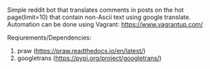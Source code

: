 Simple reddit bot that translates comments in posts on the hot page(limit=10) that contain non-Ascii text using google translate.
Automation can be done using Vagrant: https://www.vagrantup.com/

Reqiurements/Dependencies:
1. praw (https://praw.readthedocs.io/en/latest/)
2. googletrans (https://pypi.org/project/googletrans/)
 

